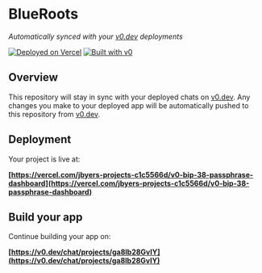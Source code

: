 # BlueRoots

*Automatically synced with your [v0.dev](https://v0.dev) deployments*

[![Deployed on Vercel](https://img.shields.io/badge/Deployed%20on-Vercel-black?style=for-the-badge&logo=vercel)](https://vercel.com/jbyers-projects-c1c5566d/v0-bip-38-passphrase-dashboard)
[![Built with v0](https://img.shields.io/badge/Built%20with-v0.dev-black?style=for-the-badge)](https://v0.dev/chat/projects/ga8lb28GvIY)

## Overview

This repository will stay in sync with your deployed chats on [v0.dev](https://v0.dev).
Any changes you make to your deployed app will be automatically pushed to this repository from [v0.dev](https://v0.dev).

## Deployment

Your project is live at:

**[https://vercel.com/jbyers-projects-c1c5566d/v0-bip-38-passphrase-dashboard](https://vercel.com/jbyers-projects-c1c5566d/v0-bip-38-passphrase-dashboard)**

## Build your app

Continue building your app on:

**[https://v0.dev/chat/projects/ga8lb28GvIY](https://v0.dev/chat/projects/ga8lb28GvIY)**
